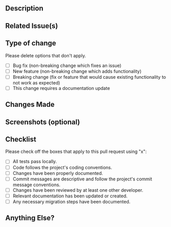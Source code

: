 ## Description
<!-- A clear and concise description of the feature. -->
<!-- Here, the contributor should provide a brief but clear description of the feature they are proposing to add or modify. -->

## Related Issue(s)
<!-- List any related issues that the feature addresses or solves. -->
<!-- If there is a related issue on the project's issue tracker, the contributor should link to it here. -->

## Type of change
Please delete options that don't apply.
<!-- This section asks the contributor to specify the type of change they are proposing. They can select one of three options or indicate if their change requires a documentation update. -->

- [ ] Bug fix (non-breaking change which fixes an issue)
- [ ] New feature (non-breaking change which adds functionality)
- [ ] Breaking change (fix or feature that would cause existing functionality to not work as expected)
- [ ] This change requires a documentation update

## Changes Made
<!-- Describe the changes made to implement the feature. -->
<!-- Here, the contributor should provide a detailed explanation of the changes they made to implement the feature or fix the bug. This section should be comprehensive and include all relevant information. -->

## Screenshots (optional)
<!-- Include any relevant screenshots or GIFs to demonstrate the feature. -->
<!-- If there are any relevant screenshots or GIFs that can help demonstrate the feature, the contributor should include them here. -->

## Checklist
Please check off the boxes that apply to this pull request using "x":
<!-- This section contains a checklist of items that the contributor needs to complete before submitting the pull request. The reviewer will use this checklist to ensure that everything is in order before merging. -->
- [ ] All tests pass locally.
- [ ] Code follows the project's coding conventions.
- [ ] Changes have been properly documented.
- [ ] Commit messages are descriptive and follow the project's commit message conventions.
- [ ] Changes have been reviewed by at least one other developer.
- [ ] Relevant documentation has been updated or created.
- [ ] Any necessary migration steps have been documented.

## Anything Else?
<!-- Is there anything else that you would like to mention about these changes? For example, do they require any additional steps or documentation for future maintenance? -->
<!-- If there is anything else the contributor wants to add that wasn't covered by the previous sections, they can include it here. -->
